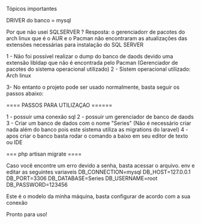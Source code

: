 Tópicos importantes

DRIVER do banco = mysql

Por que não usei SQLSERVER ? 
Resposta: o gerenciadorr de pacotes do arch linux que é o AUR e o Pacman não encontraram as atualizações das extensões necessárias para instalação do SQL SERVER

1 - Não foi possível realizar o dump do banco de daods devido uma extensão libldap que não é encontrada pelo Pacman (Gerenciador de pacotes do sistema operacional utilizado)
2 - Sistem operacional utilizado: Arch linux

3- No entanto o projeto pode ser usado normalmente, basta seguir os passos abaixo:

==== PASSOS PARA UTILIZAÇAO ======

1 - possuir uma conexão sql 
2 - possuir um gerenciador de banco de daods
3 - Criar um banco de dados com o nome "Series" (Não é necessário criar nada além do banco pois este sistema utiliza as migrations do laravel)
4 - apos criar o banco basta rodar o comando a baixo em seu editor de texto ou IDE 

=== php artisan migrate ====

Caso você encontre um erro devido a senha, basta acessar o arquivo. env e editar as seguintes variaveis
DB_CONNECTION=mysql
DB_HOST=127.0.0.1
DB_PORT=3306
DB_DATABASE=Series
DB_USERNAME=root
DB_PASSWORD=123456

Este é o modelo da minha máquina, basta configurar de acordo com a sua conexão


Pronto para uso!
